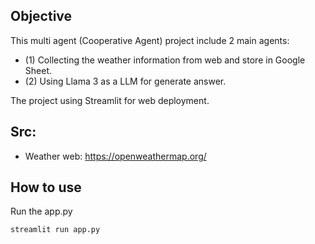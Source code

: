 ## Objective
This multi agent (Cooperative Agent) project include 2 main agents: 
- (1) Collecting the weather information from web and store in Google Sheet.
- (2) Using Llama 3 as a LLM for generate answer.
  
The project using Streamlit for web deployment.
<br>

## Src:

- Weather web: https://openweathermap.org/


## How to use
Run the app.py 
```bash
streamlit run app.py
